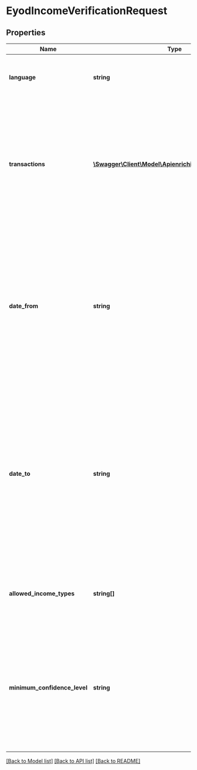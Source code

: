 # EyodIncomeVerificationRequest

## Properties
Name | Type | Description | Notes
------------ | ------------- | ------------- | -------------
**language** | **string** | Two-letter ISO 639-1 code for the language of the transaction. | 
**transactions** | [**\Swagger\Client\Model\ApienrichincomesTransactions[]**](ApienrichincomesTransactions.md) | An array of transaction objects that you want enriched.   **Note:** Each object corresponds to one, unique transaction and you can send through up to 10,000 transactions per request. | 
**date_from** | **string** | The date from which you want to start getting incomes for, in &#x60;YYYY-MM-DD&#x60; format, within the last 365 days. When you use this parameter, you must also send &#x60;date_to&#x60;.   ⚠️ The value of &#x60;date_from&#x60; cannot be greater than &#x60;date_to&#x60;. | [optional] 
**date_to** | **string** | The date you want to stop getting incomes for, in &#x60;YYYY-MM-DD&#x60; format, within the last 365 days. When you use this parameter, you must also send &#x60;date_from&#x60;.   ⚠️ The value of &#x60;date_to&#x60; cannot be greater than today&#x27;s date (in other words, no future dates). | [optional] 
**allowed_income_types** | **string[]** | The categories of the incomes you want to get information for. | [optional] 
**minimum_confidence_level** | **string** | The minimum confidence level of the incomes you want to get information for.  You can send through one of the following values:    - &#x60;HIGH&#x60;   - &#x60;MEDIUM&#x60;   - &#x60;LOW&#x60; | [optional] 

[[Back to Model list]](../../README.md#documentation-for-models) [[Back to API list]](../../README.md#documentation-for-api-endpoints) [[Back to README]](../../README.md)

